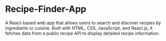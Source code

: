 # Recipe-Finder-App
A React-based web app that allows users to search and discover recipes by ingredients or cuisine. Built with HTML, CSS, JavaScript, and React.js, it fetches data from a public recipe API to display detailed recipe information.

